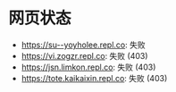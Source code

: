 # 网页状态
- https://su--yoyholee.repl.co: 失败
- https://vi.zogzr.repl.co: 失败 (403)
- https://jsn.limkon.repl.co: 失败 (403)
- https://tote.kaikaixin.repl.co: 失败 (403)
